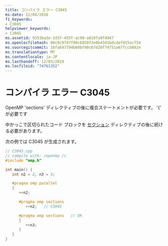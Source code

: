```yaml
---
title: コンパイラ エラー C3045
ms.date: 11/04/2016
f1_keywords:
- C3045
helpviewer_keywords:
- C3045
ms.assetid: 9351ba3e-3d3f-455f-ac90-a810fa9fd947
ms.openlocfilehash: 88c0c9747f98c6850f3e9b4341bdcdef915ac754
ms.sourcegitcommit: 16fa847794b60bf40c67d20f74751a67fccb602e
ms.translationtype: MT
ms.contentlocale: ja-JP
ms.lasthandoff: 12/03/2019
ms.locfileid: "74761352"
---
```

# <a name="compiler-error-c3045"></a>コンパイラ エラー C3045

OpenMP 'sections' ディレクティブの後に複合ステートメントが必要です。 '{' が必要です

中かっこで区切られたコード ブロックを [セクション](../../parallel/openmp/reference/sections-openmp.md) ディレクティブの後に続ける必要があります。

次の例では C3045 が生成されます。

```cpp
// C3045.cpp
// compile with: /openmp /c
#include "omp.h"

int main() {
   int n2 = 2, n3 = 3;

   #pragma omp parallel
   {
      ++n2;

      #pragma omp sections
         ++n2;   // C3045

      #pragma omp sections   // OK
      {
         ++n3;
      }
   }
}
```
